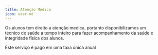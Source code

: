 ```yaml
---
title: Atenção Medica
icon: user-md
---
```

Os alunos tem direito a atenção medica, portanto disponibilizamos um técnico de saúde a tempo inteiro para fazer acompanhamento da saúde e integridade física dos alunos.

Este serviço é pago em uma taxa única anual
